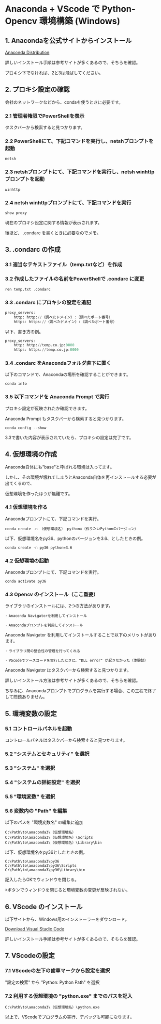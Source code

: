 # Anaconda + VScode で Python-Opencv 環境構築 (Windows)

## 1. Anacondaを公式サイトからインストール
[Anaconda Distribution](https://www.anaconda.com/distribution/)

詳しいインストール手順は参考サイトが多くあるので、そちらを確認。

プロキシ下でなければ、2と3は飛ばしてください。

## 2. プロキシ設定の確認
会社のネットワークなどから、condaを使うときに必要です。
### 2.1 管理者権限でPowerShellを表示
タスクバーから検索すると見つかります。

### 2.2 PowerShellにて、下記コマンドを実行し、netshプロンプトを起動
```console:console
netsh
```

### 2.3 netshプロンプトにて、下記コマンドを実行し、netsh winhttpプロンプトを起動
```console:console
winhttp
```

### 2.4 netsh winhttpプロンプトにて、下記コマンドを実行
```console:console
show proxy
```
現在のプロキシ設定に関する情報が表示されます。

後ほど、 .condarc を書くときに必要なのでメモ。

## 3.  .condarc の作成
### 3.1 適当なテキストファイル（temp.txtなど）を作成
### 3.2 作成したファイルの名前をPowerShellで .condarc に変更
```console:console
ren temp.txt .condarc
```

### 3.3 .condarc にプロキシの設定を追記
```python
proxy_servers:
    http: http://（調べたドメイン）:（調べたポート番号）
    https: https://（調べたドメイン）:（調べたポート番号）
```
以下、書き方の例。
```python
proxy_servers:
    http: http://temp.co.jp:0000
    https: https://temp.co.jp:0000
```

### 3.4 .condarc をAnacondaフォルダ直下に置く
以下のコマンドで、Anacondaの場所を確認することができます。
```console:console
conda info
```

### 3.5 以下コマンドを Anaconda Prompt で実行
プロキシ設定が反映されたか確認できます。

Anaconda Prompt もタスクバーから検索すると見つかります。
```console:console
conda config --show
```
3.3で書いた内容が表示されていたら、プロキシの設定は完了です。

## 4. 仮想環境の作成
Anaconda自体にも"base"と呼ばれる環境は入ってます。

しかし、その環境が壊れてしまうとAnaconda自体を再インストールする必要が出てくるので、

仮想環境を作ったほうが無難です。

### 4.1 仮想環境を作る
Anacondaプロンプトにて、下記コマンドを実行。
```console:console
conda create -n （仮想環境名） python=（作りたいPythonのバージョン）
```
以下、仮想環境名をpy36、pythonのバージョンを3.6、としたときの例。
```console:console
conda create -n py36 python=3.6
```

### 4.2 仮想環境の起動
Anacondaプロンプトにて、下記コマンドを実行。
```console:console
conda activate py36
```

### 4.3 Opencv のインストール（ここ重要）
ライブラリのインストールには、2つの方法があります。
```
・Anaconda Navigatorを利用してインストール

・Anacondaプロンプトを利用してインストール
```
Anaconda Navigator を利用してインストールすることで以下のメリットがあります。
```
・ライブラリ間の整合性の管理を行ってくれる

・VScodeでソースコードを実行したときに、"DLL error" が起きなかった（体験談）
```

Anaconda Navigator はタスクバーから検索すると見つかります。

詳しいインストール方法は参考サイトが多くあるので、そちらを確認。

ちなみに、Anacondaプロンプトでプログラムを実行する場合、この工程で終了して問題ありません。

## 5. 環境変数の設定
### 5.1 コントロールパネルを起動
コントロールパネルはタスクバーから検索すると見つかります。

### 5.2 "システムとセキュリティ" を選択

### 5.3 "システム" を選択

### 5.4 "システムの詳細設定" を選択

### 5.5 "環境変数" を選択

### 5.6 変数内の "Path" を編集
以下のパスを "環境変数名" の編集に追加
```
C:\Path\to\anaconda3\（仮想環境名）
C:\Path\to\anaconda3\（仮想環境名）\Scripts
C:\Path\to\anaconda3\（仮想環境名）\Library\bin
```
以下、仮想環境名をpy36としたときの例。
```
C:\Path\to\anaconda3\py36
C:\Path\to\anaconda3\py36\Scripts
C:\Path\to\anaconda3\py36\Library\bin
```
記入したらOKでウィンドウを閉じる。

☓ボタンでウィンドウを閉じると環境変数の変更が反映されない。

## 6. VScode のインストール
以下サイトから、Windows用のインストーラーをダウンロード。

[Download Visual Studio Code](https://code.visualstudio.com/download)

詳しいインストール手順は参考サイトが多くあるので、そちらを確認。

## 7. VScodeの設定

### 7.1 VScodeの左下の歯車マークから設定を選択
"設定の検索" から "Python: Python Path" を選択

### 7.2 利用する仮想環境の "python.exe" までのパスを記入
```
C:\Path\to\anaconda3\（仮想環境名）\python.exe
```

以上で、VScodeでプログラムの実行、デバッグも可能になります。


